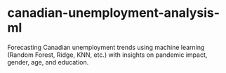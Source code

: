 # canadian-unemployment-analysis-ml
Forecasting Canadian unemployment trends using machine learning (Random Forest, Ridge, KNN, etc.) with insights on pandemic impact, gender, age, and education.
